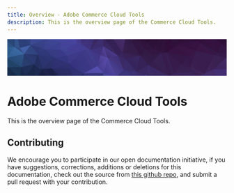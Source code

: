 ```yaml
---
title: Overview - Adobe Commerce Cloud Tools
description: This is the overview page of the Commerce Cloud Tools.
---
```


<Hero slots="image, heading, text"/>

![Commerce Cloud Docker](_images/banner-hex-violet.png)

# Adobe Commerce Cloud Tools

This is the overview page of the Commerce Cloud Tools.

## Contributing

We encourage you to participate in our open documentation initiative, if you have suggestions, corrections, additions or deletions for this documentation, check out the source from [this github repo](https://github.com/adobe/gatsby-theme-spectrum-example), and submit a pull request with your contribution.
